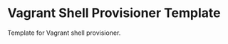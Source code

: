 Vagrant Shell Provisioner Template
==================================

Template for Vagrant shell provisioner.
